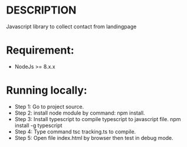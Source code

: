 # DESCRIPTION
Javascript library to collect contact from landingpage

# Requirement:
  - NodeJs >= 8.x.x

# Running locally:
  - Step 1: Go to project source.
  - Step 2: install node module by command: npm install.
  - Step 3: Install typescript to compile typescript to javascript file. npm install -g typescript
  - Step 4: Type command tsc tracking.ts to compile.
  - Step 5: Open file index.html by browser then test in debug mode.
